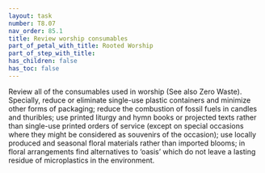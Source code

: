 ```yaml
---
layout: task
number: T8.07
nav_order: 85.1
title: Review worship consumables
part_of_petal_with_title: Rooted Worship
part_of_step_with_title: 
has_children: false
has_toc: false
---
```


Review all of the consumables used in worship (See also Zero Waste). Specially, reduce or eliminate single-use plastic containers and minimize other forms of packaging; reduce the combustion of fossil fuels in candles and thuribles; use printed liturgy and hymn books or projected texts rather than single-use printed orders of service (except on special occasions where they might be considered as souvenirs of the occasion); use locally produced and seasonal floral materials rather than imported blooms; in floral arrangements find alternatives to ‘oasis’ which do not leave a lasting residue of microplastics in the environment.
